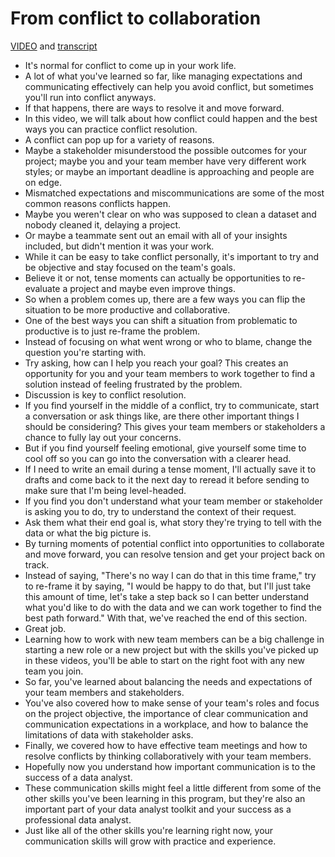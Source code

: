 # From conflict to collaboration

[VIDEO](./resources/4_VIDEO_From-conflict-to-collaboration.mp4) and [transcript](./resources/4_VIDEO_From-conflict-to-collaboration.txt)

- It's normal for conflict to come up in your work life.
- A lot of what you've learned so far, like managing expectations and communicating effectively can help you avoid conflict, but sometimes you'll run into conflict anyways.
- If that happens, there are ways to resolve it and move forward.
- In this video, we will talk about how conflict could happen and the best ways you can practice conflict resolution.
- A conflict can pop up for a variety of reasons.
- Maybe a stakeholder misunderstood the possible outcomes for your project; maybe you and your team member have very different work styles; or maybe an important deadline is approaching and people are on edge.
- Mismatched expectations and miscommunications are some of the most common reasons conflicts happen.
- Maybe you weren't clear on who was supposed to clean a dataset and nobody cleaned it, delaying a project.
- Or maybe a teammate sent out an email with all of your insights included, but didn't mention it was your work.
- While it can be easy to take conflict personally, it's important to try and be objective and stay focused on the team's goals.
- Believe it or not, tense moments can actually be opportunities to re-evaluate a project and maybe even improve things.
- So when a problem comes up, there are a few ways you can flip the situation to be more productive and collaborative.
- One of the best ways you can shift a situation from problematic to productive is to just re-frame the problem.
- Instead of focusing on what went wrong or who to blame, change the question you're starting with.
- Try asking, how can I help you reach your goal? This creates an opportunity for you and your team members to work together to find a solution instead of feeling frustrated by the problem.
- Discussion is key to conflict resolution.
- If you find yourself in the middle of a conflict, try to communicate, start a conversation or ask things like, are there other important things I should be considering? This gives your team members or stakeholders a chance to fully lay out your concerns.
- But if you find yourself feeling emotional, give yourself some time to cool off so you can go into the conversation with a clearer head.
- If I need to write an email during a tense moment, I'll actually save it to drafts and come back to it the next day to reread it before sending to make sure that I'm being level-headed.
- If you find you don't understand what your team member or stakeholder is asking you to do, try to understand the context of their request.
- Ask them what their end goal is, what story they're trying to tell with the data or what the big picture is.
- By turning moments of potential conflict into opportunities to collaborate and move forward, you can resolve tension and get your project back on track.
- Instead of saying, "There's no way I can do that in this time frame," try to re-frame it by saying, "I would be happy to do that, but I'll just take this amount of time, let's take a step back so I can better understand what you'd like to do with the data and we can work together to find the best path forward." With that, we've reached the end of this section.
- Great job.
- Learning how to work with new team members can be a big challenge in starting a new role or a new project but with the skills you've picked up in these videos, you'll be able to start on the right foot with any new team you join.
- So far, you've learned about balancing the needs and expectations of your team members and stakeholders.
- You've also covered how to make sense of your team's roles and focus on the project objective, the importance of clear communication and communication expectations in a workplace, and how to balance the limitations of data with stakeholder asks.
- Finally, we covered how to have effective team meetings and how to resolve conflicts by thinking collaboratively with your team members.
- Hopefully now you understand how important communication is to the success of a data analyst.
- These communication skills might feel a little different from some of the other skills you've been learning in this program, but they're also an important part of your data analyst toolkit and your success as a professional data analyst.
- Just like all of the other skills you're learning right now, your communication skills will grow with practice and experience.
